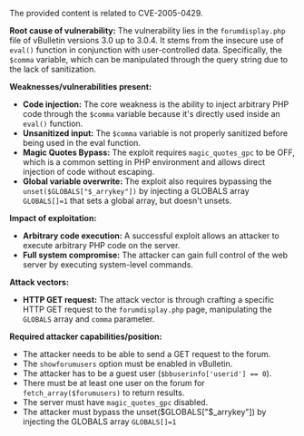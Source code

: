 The provided content is related to CVE-2005-0429.

**Root cause of vulnerability:**
The vulnerability lies in the `forumdisplay.php` file of vBulletin versions 3.0 up to 3.0.4. It stems from the insecure use of `eval()` function in conjunction with user-controlled data. Specifically, the `$comma` variable, which can be manipulated through the query string due to the lack of sanitization.

**Weaknesses/vulnerabilities present:**
- **Code injection:** The core weakness is the ability to inject arbitrary PHP code through the `$comma` variable because it's directly used inside an `eval()` function.
- **Unsanitized input:** The `$comma` variable is not properly sanitized before being used in the eval function.
- **Magic Quotes Bypass:** The exploit requires `magic_quotes_gpc` to be OFF, which is a common setting in PHP environment and allows direct injection of code without escaping.
- **Global variable overwrite:** The exploit also requires bypassing the `unset($GLOBALS["$_arrykey"])` by injecting a GLOBALS array `GLOBALS[]=1` that sets a global array, but doesn't unsets.

**Impact of exploitation:**
- **Arbitrary code execution:** A successful exploit allows an attacker to execute arbitrary PHP code on the server.
- **Full system compromise:** The attacker can gain full control of the web server by executing system-level commands.

**Attack vectors:**
- **HTTP GET request:** The attack vector is through crafting a specific HTTP GET request to the `forumdisplay.php` page, manipulating the `GLOBALS` array and `comma` parameter.

**Required attacker capabilities/position:**
- The attacker needs to be able to send a GET request to the forum.
- The `showforumusers` option must be enabled in vBulletin.
- The attacker has to be a guest user (`$bbuserinfo['userid'] == 0`).
- There must be at least one user on the forum for `fetch_array($forumusers)` to return results.
- The server must have `magic_quotes_gpc` disabled.
- The attacker must bypass the unset($GLOBALS["$_arrykey"]) by injecting the GLOBALS array `GLOBALS[]=1`